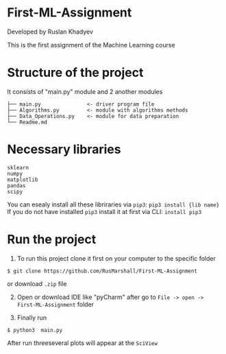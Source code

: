 # First-ML-Assignment
Developed by Ruslan Khadyev

This is the first assignment of the Machine Learning course 

# Structure of the project
It consists of "main.py" module and 2 another modules

```
├── main.py               <- driver program file 
├── Algorithms.py         <- module with algorithms methods 
├── Data_Operations.py    <- module for data preparation
└── Readme.md
```
# Necessary libraries
```
sklearn
numpy
matplotlib
pandas
scipy
```
You can esealy install all these libriraries via ```pip3```:
```pip3 install {lib name}```
If you do not have installed ```pip3``` install it at first via CLI:
```install pip3```

# Run the project

1) To run this project clone it first on your computer to the specific folder
```
$ git clone https://github.com/RusMarshall/First-ML-Assignment
```
or download ```.zip``` file

2) Open or download IDE like "pyCharm" after go to ```File -> open -> First-ML-Assignment``` folder

3) Finally run 
```
$ python3  main.py
```
After run threeseveral plots will appear at the ```SciView```

